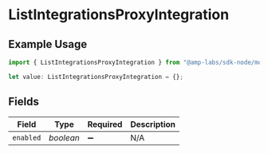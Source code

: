 # ListIntegrationsProxyIntegration

## Example Usage

```typescript
import { ListIntegrationsProxyIntegration } from "@amp-labs/sdk-node/models/operations";

let value: ListIntegrationsProxyIntegration = {};
```

## Fields

| Field              | Type               | Required           | Description        |
| ------------------ | ------------------ | ------------------ | ------------------ |
| `enabled`          | *boolean*          | :heavy_minus_sign: | N/A                |